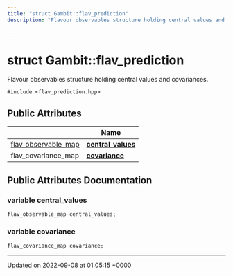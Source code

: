```yaml
---
title: "struct Gambit::flav_prediction"
description: "Flavour observables structure holding central values and covariances. "

---
```


# struct Gambit::flav_prediction



Flavour observables structure holding central values and covariances. 


`#include <flav_prediction.hpp>`

## Public Attributes

|                | Name           |
| -------------- | -------------- |
| [flav_observable_map](/documentation/code/namespaces/namespacegambit/) | **[central_values](/documentation/code/classes/structgambit_1_1flav__prediction/)**  |
| flav_covariance_map | **[covariance](/documentation/code/classes/structgambit_1_1flav__prediction/)**  |

## Public Attributes Documentation

### variable central_values

```
flav_observable_map central_values;
```


### variable covariance

```
flav_covariance_map covariance;
```


-------------------------------

Updated on 2022-09-08 at 01:05:15 +0000